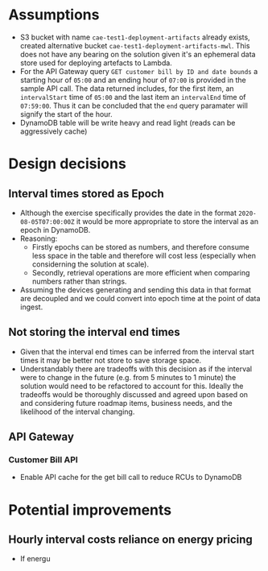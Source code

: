 # Assumptions
- S3 bucket with name ``cae-test1-deployment-artifacts`` already exists, created alternative bucket ``cae-test1-deployment-artifacts-mwl``. This does not have any bearing on the solution given it's an ephemeral data store used for deploying artefacts to Lambda.
- For the API Gateway query ``GET customer bill by ID and date bounds`` a starting hour of ``05:00`` and an ending hour of ``07:00`` is provided in the sample API call. The data returned includes, for the first item, an ``intervalStart`` time of ``05:00`` and the last item an ``intervalEnd`` time of ``07:59:00``. Thus it can be concluded that the ``end`` query paramater will signify the start of the hour.
- DynamoDB table will be write heavy and read light (reads can be aggressively cache)

# Design decisions
## Interval times stored as Epoch
- Although the exercise specifically provides the date in the format ``2020-08-05T07:00:00Z`` it would be more appropriate to store the interval as an epoch in DynamoDB.
- Reasoning:
    - Firstly epochs can be stored as numbers, and therefore consume less space in the table and therefore will cost less (especially when considerning the solution at scale).
    - Secondly, retrieval operations are more efficient when comparing numbers rather than strings.
- Assuming the devices generating and sending this data in that format are decoupled and we could convert into epoch time at the point of data ingest.
## Not storing the interval end times
- Given that the interval end times can be inferred from the interval start times it may be better not store to save storage space.
- Understandably there are tradeoffs with this decision as if the interval were to change in the future (e.g. from 5 minutes to 1 minute) the solution would need to be refactored to account for this. Ideally the tradeoffs would be thoroughly discussed and agreed upon based on and considering future roadmap items, business needs, and the likelihood of the interval changing.
## API Gateway
### Customer Bill API
- Enable API cache for the get bill call to reduce RCUs to DynamoDB

# Potential improvements
## Hourly interval costs reliance on energy pricing
- If energu 